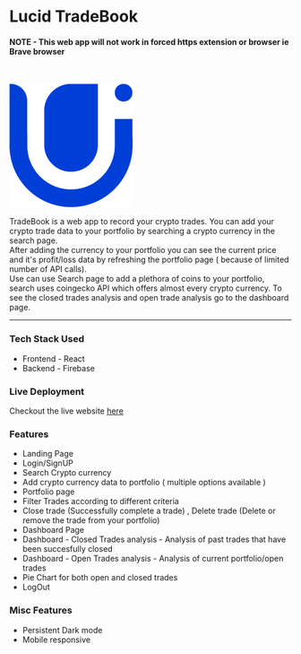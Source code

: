# Lucid TradeBook

#### NOTE - This web app will not work in forced https extension or browser ie Brave browser
<br>

![Lucid logo](public/images/logo.png)

TradeBook is a web app to record your crypto trades.
You can add your crypto trade data to your portfolio by searching a crypto currency in the search page.
<br>
After adding the currency to your portfolio you can see the current price and it's profit/loss data by refreshing the portfolio page ( because of limited number of API calls).
<br>
Use can use Search page to add a plethora of coins to your portfolio, search uses coingecko API which offers almost every crypto currency.
To see the closed trades analysis and open trade analysis go to the dashboard page.
   <hr>

### Tech Stack Used
- Frontend - React
- Backend - Firebase

### Live Deployment

Checkout the live website [here](https://trade-book.netlify.app)

### Features
- Landing Page
- Login/SignUP
- Search Crypto currency
- Add crypto currency data to portfolio ( multiple options available )
- Portfolio page
- Filter Trades according to different criteria
- Close trade (Successfully complete a trade) , Delete trade (Delete or remove the trade from your portfolio)
- Dashboard Page
- Dashboard - Closed Trades analysis - Analysis of past trades that have been succesfully closed
- Dashboard - Open Trades analysis - Analysis of current portfolio/open trades
- Pie Chart for both open and closed trades
- LogOut

### Misc Features
- Persistent Dark mode
- Mobile responsive
